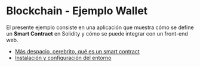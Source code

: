 
# Blockchain - Ejemplo Wallet

El presente ejemplo consiste en una aplicación que muestra cómo se define un **Smart Contract** en Solidity y cómo se puede integrar con un front-end web.

* [Más despacio, cerebrito, qué es un smart contract](pages/smartContract.md)
* [Instalación y configuración del entorno](pages/entorno.md)


